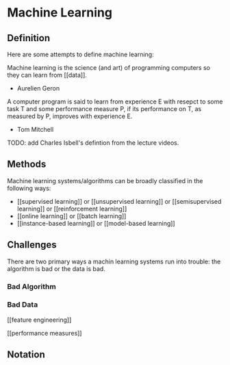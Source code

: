 # Machine Learning

## Definition
Here are some attempts to define machine learning:

Machine learning is the science (and art) of programming computers so they can learn from [[data]]. 
- Aurelien Geron

A computer program is said to learn from experience E with resepct to some task T and some performance measure P, if its performance on T, as measured by P, improves with experience E.
- Tom Mitchell

TODO: add Charles Isbell's defintion from the lecture videos.

## Methods

Machine learning systems/algorithms can be broadly classified in the following ways:

- [[supervised learning]] or [[unsupervised learning]] or [[semisupervised learning]] or [[reinforcement learning]]
- [[online learning]] or [[batch learning]]
- [[instance-based learning]] or [[model-based learning]]

## Challenges
There are two primary ways a machin learning systems run into trouble: the algorithm is bad or the data is bad.

### Bad Algorithm

### Bad Data

[[feature engineering]]

[[performance measures]]

## Notation

